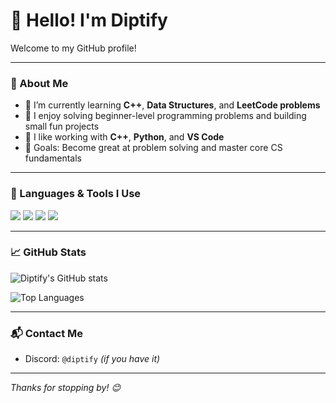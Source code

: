 # 👋 Hello! I'm Diptify

Welcome to my GitHub profile!

---

### 🚀 About Me
- 🌱 I’m currently learning **C++**, **Data Structures**, and **LeetCode problems**
- 🧠 I enjoy solving beginner-level programming problems and building small fun projects
- 🔧 I like working with **C++**, **Python**, and **VS Code**
- 🎯 Goals: Become great at problem solving and master core CS fundamentals

---

### 🔨 Languages & Tools I Use
<p>
  <img src="https://img.shields.io/badge/C++-00599C?style=for-the-badge&logo=c%2B%2B&logoColor=white"/>
  <img src="https://img.shields.io/badge/Python-3776AB?style=for-the-badge&logo=python&logoColor=white"/>
  <img src="https://img.shields.io/badge/Git-F05032?style=for-the-badge&logo=git&logoColor=white"/>
  <img src="https://img.shields.io/badge/VS%20Code-007ACC?style=for-the-badge&logo=visual-studio-code&logoColor=white"/>
</p>

---

### 📈 GitHub Stats
![Diptify's GitHub stats](https://github-readme-stats.vercel.app/api?username=diptify&show_icons=true&theme=tokyonight)

![Top Languages](https://github-readme-stats.vercel.app/api/top-langs/?username=diptify&layout=compact&theme=tokyonight)

---

### 📬 Contact Me
- Discord: `@diptify` *(if you have it)*

---

_Thanks for stopping by! 😊_

